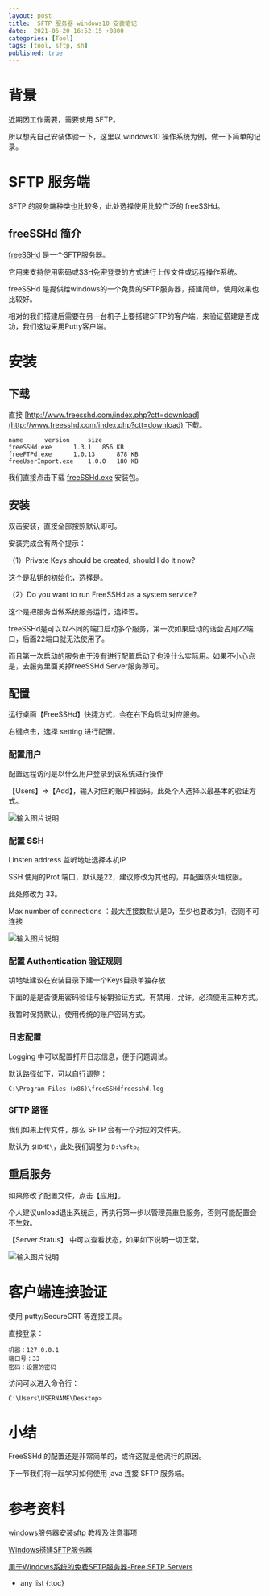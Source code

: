 ```yaml
---
layout: post
title:  SFTP 服务器 windows10 安装笔记
date:  2021-06-20 16:52:15 +0800
categories: [Tool]
tags: [tool, sftp, sh]
published: true
---
```


# 背景

近期因工作需要，需要使用 SFTP。

所以想先自己安装体验一下，这里以 windows10 操作系统为例，做一下简单的记录。

# SFTP 服务端

SFTP 的服务端种类也比较多，此处选择使用比较广泛的 freeSSHd。

## freeSSHd 简介

[freeSSHd](http://www.freesshd.com/) 是一个SFTP服务器。

它用来支持使用密码或SSH免密登录的方式进行上传文件或远程操作系统。

freeSSHd 是提供给windows的一个免费的SFTP服务器，搭建简单，使用效果也比较好。

相对的我们搭建后需要在另一台机子上要搭建SFTP的客户端，来验证搭建是否成功，我们这边采用Putty客户端。


# 安装

## 下载

直接 [http://www.freesshd.com/index.php?ctt=download](http://www.freesshd.com/index.php?ctt=download) 下载。

```
name	  version	  size
freeSSHd.exe	  1.3.1	  856 KB
freeFTPd.exe	  1.0.13	  878 KB
freeUserImport.exe	  1.0.0	  180 KB
```

我们直接点击下载 [freeSSHd.exe](http://www.freesshd.com/freeSSHd.exe) 安装包。

## 安装

双击安装，直接全部按照默认即可。

安装完成会有两个提示：

（1）Private Keys should be created, should I do it now?

这个是私钥的初始化，选择是。

（2）Do you want to run FreeSSHd as a system service?

这个是把服务当做系统服务运行，选择否。

freeSSHd是可以以不同的端口启动多个服务，第一次如果启动的话会占用22端口，后面22端口就无法使用了。

而且第一次启动的服务由于没有进行配置启动了也没什么实际用。如果不小心点是，去服务里面关掉freeSSHd Server服务即可。

## 配置

运行桌面【FreeSSHd】快捷方式，会在右下角启动对应服务。

右键点击，选择 setting 进行配置。

### 配置用户

配置远程访问是以什么用户登录到该系统进行操作

【Users】=>【Add】，输入对应的账户和密码。此处个人选择以最基本的验证方式。

![输入图片说明](https://images.gitee.com/uploads/images/2021/0622/202125_4971dcef_508704.png "sftp-01-user-add.png")

### 配置 SSH

Linsten address 监听地址选择本机IP

SSH 使用的Prot 端口，默认是22，建议修改为其他的，并配置防火墙权限。

此处修改为 33。

Max number of connections ：最大连接数默认是0，至少也要改为1，否则不可连接

![输入图片说明](https://images.gitee.com/uploads/images/2021/0622/202422_acc828b7_508704.png "sftp-02-ssh.png")

### 配置 Authentication 验证规则

钥地址建议在安装目录下建一个Keys目录单独存放

下面的是是否使用密码验证与秘钥验证方式，有禁用，允许，必须使用三种方式。

我暂时保持默认，使用传统的账户密码方式。

### 日志配置

Logging 中可以配置打开日志信息，便于问题调试。

默认路径如下，可以自行调整：

```
C:\Program Files (x86)\freeSSHdfreesshd.log
```

### SFTP 路径

我们如果上传文件，那么 SFTP 会有一个对应的文件夹。

默认为 `$HOME\`，此处我们调整为 `D:\sftp`。

## 重启服务

如果修改了配置文件，点击【应用】。

个人建议unload退出系统后，再执行第一步以管理员重启服务，否则可能配置会不生效。

【Server Status】 中可以查看状态，如果如下说明一切正常。

![输入图片说明](https://images.gitee.com/uploads/images/2021/0622/202940_3b049af5_508704.png "sftp-03-status.png")

# 客户端连接验证

使用 putty/SecureCRT 等连接工具。

直接登录：

```
机器：127.0.0.1
端口号：33
密码：设置的密码
```

访问可以进入命令行：

```
C:\Users\USERNAME\Desktop>
```

# 小结

FreeSSHd 的配置还是非常简单的，或许这就是他流行的原因。

下一节我们将一起学习如何使用 java 连接 SFTP 服务端。

# 参考资料

[windows服务器安装sftp 教程及注意事项](https://blog.csdn.net/shutingwang/article/details/52981751)

[Windows搭建SFTP服务器](https://www.cnblogs.com/wangjunguang/p/9453611.html)

[用于Windows系统的免费SFTP服务器-Free SFTP Servers](https://www.cnblogs.com/tomahawk/p/10779346.html)


* any list
{:toc}